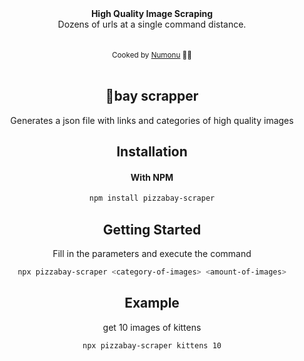 <div align="center"><strong>High Quality Image Scraping</strong></div>
<div align="center">Dozens of urls at a single command distance.</div>
<br />
<div align="center">
<br />
<div align="center">
  <sub>Cooked by <a href="https://www.instagram.com/villegas.arts/">Numonu</a> 👨‍🍳</sub>
</div>

<br />

## 🍕bay scrapper

Generates a json file with links and categories of high quality images

## Installation

#### With NPM

```sh
npm install pizzabay-scraper
```

## Getting Started

Fill in the parameters and execute the command
  
```sh
npx pizzabay-scraper <category-of-images> <amount-of-images>
```
## Example

get 10 images of kittens  
  
```sh
npx pizzabay-scraper kittens 10
```
